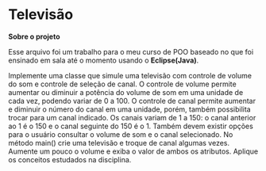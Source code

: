 # Televisão
**Sobre o projeto**

Esse arquivo foi um trabalho para o meu curso de POO baseado no que foi ensinado em sala até o momento usando o **Eclipse(Java)**.


Implemente uma classe que simule uma televisão com controle de volume do som e 
controle de seleção de canal. O controle de volume permite aumentar ou diminuir a 
potência do volume de som em uma unidade de cada vez, podendo variar de 0 a 100. O 
controle de canal permite aumentar e diminuir o número do canal em uma unidade, porém, 
também possibilita trocar para um canal indicado. Os canais variam de 1 a 150: o canal 
anterior ao 1 é o 150 e o canal seguinte do 150 é o 1. Também devem existir opções para o 
usuário consultar o volume de som e o canal selecionado.
No método main() crie uma televisão e troque de canal algumas vezes. Aumente um pouco 
o volume e exiba o valor de ambos os atributos. Aplique os conceitos estudados na 
disciplina.
